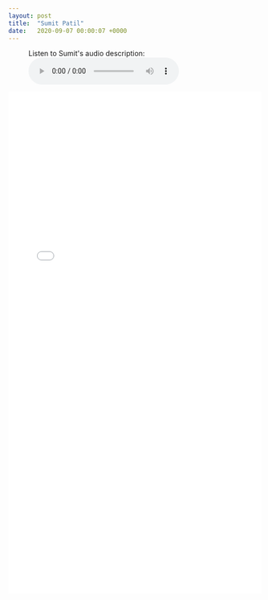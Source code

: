 ```yaml
---
layout: post
title:  "Sumit Patil"
date:   2020-09-07 00:00:07 +0000
---
```

<figure>
    <figcaption>Listen to Sumit's audio description:</figcaption>
    <audio
        controls
        src="/assets/audio/SumitPatil.mp3">
            Your browser does not support the
            <code>audio</code> element.
    </audio>
</figure>

<p></p>
<div style="text-align:center">
<embed src="/assets/posters/SumitPatil.pdf" width="100%" height="1000px">
</div>
<p></p>



